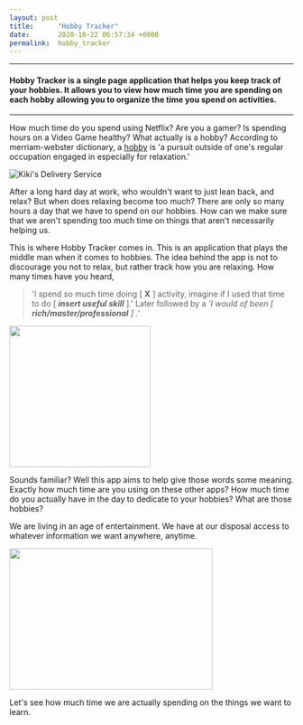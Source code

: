 ```yaml
---
layout: post
title:      "Hobby Tracker"
date:       2020-10-22 06:57:34 +0000
permalink:  hobby_tracker
---
```



---

#### Hobby Tracker is a single page application that helps you keep track of your hobbies. It allows you to view how much time you are spending on each hobby allowing you to organize the time you spend on activities.

---

How much time do you spend using Netflix? Are you a gamer? Is spending hours on a Video Game healthy? What actually is a hobby? According to merriam-webster dictionary, a [hobby](https://www.merriam-webster.com/dictionary/hobby) is 'a pursuit outside of one's regular occupation engaged in especially for relaxation.'

![Kiki's Delivery Service](https://media.giphy.com/media/4NvtQaVwUb4t0bYNY5/giphy.gif)

After a long hard day at work, who wouldn't want to just lean back, and relax? But when does relaxing become too much? There are only so many hours a day that we have to spend on our hobbies. How can we make sure that we aren't spending too much time on things that aren't necessarily helping us.

This is where Hobby Tracker comes in. This is an application that plays the middle man when it comes to hobbies. The idea behind the app is not to discourage you not to relax, but rather track how you are relaxing. How many times have you heard,

> 'I spend so much time doing [ __X__ ] activity, imagine if I used that time to do [ ___insert useful skill___ ].' Later followed by a _'I would of been [ __rich/master/professional__ ] .'_

<img src="https://media.giphy.com/media/WqLH5ifAQY6UQB4n7I/giphy.gif" width="250" height="250"/>

Sounds familiar? Well this app aims to help give those words some meaning. Exactly how much time are you using on these other apps? How much time do you actually have in the day to dedicate to your hobbies? What are those hobbies?

We are living in an age of entertainment. We have at our disposal access to whatever information we want anywhere, anytime.

<img src="https://media.giphy.com/media/l0Iy47CHaruyAVOgw/giphy.gif" width="360" height="250"/>

Let's see how much time we are actually spending on the things we want to learn.


